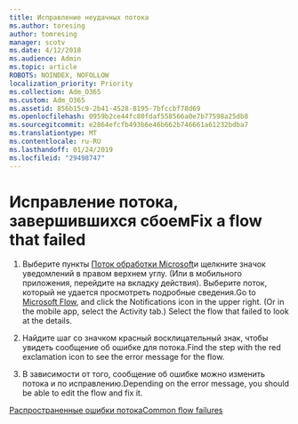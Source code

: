 ```yaml
---
title: Исправление неудачных потока
ms.author: toresing
author: tomresing
manager: scotv
ms.date: 4/12/2018
ms.audience: Admin
ms.topic: article
ROBOTS: NOINDEX, NOFOLLOW
localization_priority: Priority
ms.collection: Adm_O365
ms.custom: Adm_O365
ms.assetid: 856b15c9-2b41-4528-8195-7bfccbf78d69
ms.openlocfilehash: 0959b2ce44fc80fdaf558566a0e7b77598a25db8
ms.sourcegitcommit: e2864efcfb493b6e46b662b746661a61232bdba7
ms.translationtype: MT
ms.contentlocale: ru-RU
ms.lasthandoff: 01/24/2019
ms.locfileid: "29498747"
---
```

# <a name="fix-a-flow-that-failed"></a><span data-ttu-id="abe49-102">Исправление потока, завершившихся сбоем</span><span class="sxs-lookup"><span data-stu-id="abe49-102">Fix a flow that failed</span></span>

1. <span data-ttu-id="abe49-p101">Выберите пункты [Поток обработки Microsoft](https://flow.microsoft.com/)и щелкните значок уведомлений в правом верхнем углу. (Или в мобильного приложения, перейдите на вкладку действия). Выберите поток, который не удается просмотреть подробные сведения.</span><span class="sxs-lookup"><span data-stu-id="abe49-p101">Go to [Microsoft Flow](https://flow.microsoft.com/), and click the Notifications icon in the upper right. (Or in the mobile app, select the Activity tab.) Select the flow that failed to look at the details.</span></span>
    
2. <span data-ttu-id="abe49-105">Найдите шаг со значком красный восклицательный знак, чтобы увидеть сообщение об ошибке для потока.</span><span class="sxs-lookup"><span data-stu-id="abe49-105">Find the step with the red exclamation icon to see the error message for the flow.</span></span>
    
3. <span data-ttu-id="abe49-106">В зависимости от того, сообщение об ошибке можно изменить потока и по исправлению.</span><span class="sxs-lookup"><span data-stu-id="abe49-106">Depending on the error message, you should be able to edit the flow and fix it.</span></span> 
    
[<span data-ttu-id="abe49-107">Распространенные ошибки потока</span><span class="sxs-lookup"><span data-stu-id="abe49-107">Common flow failures</span></span>](https://go.microsoft.com/fwlink/?linkid=872110)
  

